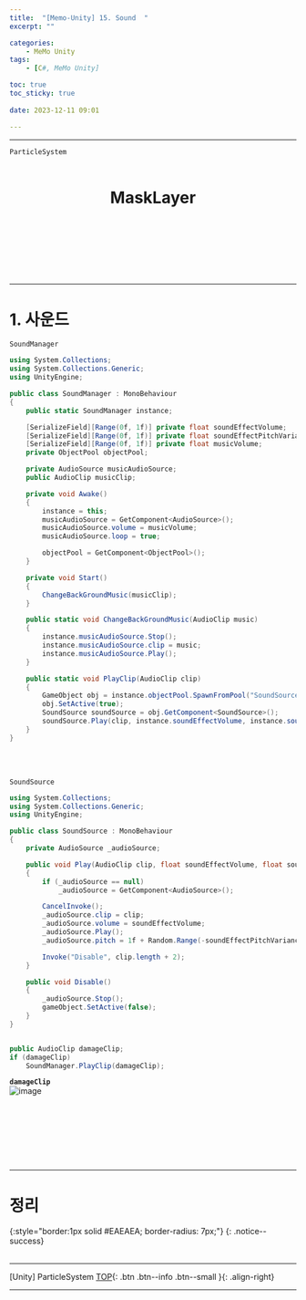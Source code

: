 ```yaml
---
title:  "[Memo-Unity] 15. Sound  "
excerpt: ""

categories:
    - MeMo Unity
tags:
    - [C#, MeMo Unity]

toc: true
toc_sticky: true
 
date: 2023-12-11 09:01

---
```

- - -

`ParticleSystem` 
<BR><BR>

<center><H1>  MaskLayer  </H1></center>

<br><br><br><br><br><br>
- - - 

# 1. 사운드

<div class="notice--primary" markdown="1"> 

`SoundManager`

```c#
using System.Collections;
using System.Collections.Generic;
using UnityEngine;

public class SoundManager : MonoBehaviour
{
    public static SoundManager instance;

    [SerializeField][Range(0f, 1f)] private float soundEffectVolume;
    [SerializeField][Range(0f, 1f)] private float soundEffectPitchVariance;
    [SerializeField][Range(0f, 1f)] private float musicVolume;
    private ObjectPool objectPool;

    private AudioSource musicAudioSource;
    public AudioClip musicClip;

    private void Awake()
    {
        instance = this;
        musicAudioSource = GetComponent<AudioSource>();
        musicAudioSource.volume = musicVolume;
        musicAudioSource.loop = true;

        objectPool = GetComponent<ObjectPool>();
    }

    private void Start()
    {
        ChangeBackGroundMusic(musicClip);
    }

    public static void ChangeBackGroundMusic(AudioClip music)
    {
        instance.musicAudioSource.Stop();
        instance.musicAudioSource.clip = music;
        instance.musicAudioSource.Play();
    }

    public static void PlayClip(AudioClip clip)
    {
        GameObject obj = instance.objectPool.SpawnFromPool("SoundSource");
        obj.SetActive(true);
        SoundSource soundSource = obj.GetComponent<SoundSource>();
        soundSource.Play(clip, instance.soundEffectVolume, instance.soundEffectPitchVariance);
    }
}
```
</div>


<br><br>

<div class="notice--primary" markdown="1"> 

`SoundSource`

```c#
using System.Collections;
using System.Collections.Generic;
using UnityEngine;

public class SoundSource : MonoBehaviour
{
    private AudioSource _audioSource;

    public void Play(AudioClip clip, float soundEffectVolume, float soundEffectPitchVariance)
    {
        if (_audioSource == null)
            _audioSource = GetComponent<AudioSource>();

        CancelInvoke();
        _audioSource.clip = clip;
        _audioSource.volume = soundEffectVolume;
        _audioSource.Play();
        _audioSource.pitch = 1f + Random.Range(-soundEffectPitchVariance, soundEffectPitchVariance);

        Invoke("Disable", clip.length + 2);
    }

    public void Disable()
    {
        _audioSource.Stop();
        gameObject.SetActive(false);
    }
}


public AudioClip damageClip;
if (damageClip)
    SoundManager.PlayClip(damageClip);

```
</div>

**`damageClip`**  
![image](https://github.com/levell1/levell1.github.io/assets/96651722/f5639c35-8379-4daa-8d58-2e59cb0c783c)


<br><br><br><br><br><br>
- - - 

# 정리  

{:style="border:1px solid #EAEAEA; border-radius: 7px;"}
{: .notice--success}
<br><br>
- - - 

[Unity] ParticleSystem
[TOP](#){: .btn .btn--info .btn--small }{: .align-right}
<br>
- - -
